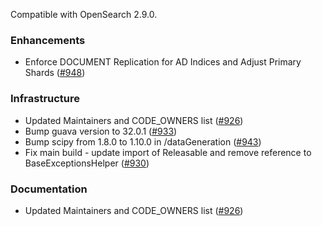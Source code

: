 Compatible with OpenSearch 2.9.0.

### Enhancements

* Enforce DOCUMENT Replication for AD Indices and Adjust Primary Shards ([#948](https://github.com/opensearch-project/anomaly-detection/pull/948))

### Infrastructure

* Updated Maintainers and CODE_OWNERS list ([#926](https://github.com/opensearch-project/anomaly-detection/pull/926))
* Bump guava version to 32.0.1 ([#933](https://github.com/opensearch-project/anomaly-detection/pull/933))
* Bump scipy from 1.8.0 to 1.10.0 in /dataGeneration ([#943](https://github.com/opensearch-project/anomaly-detection/pull/943))
* Fix main build - update import of Releasable and remove reference to BaseExceptionsHelper ([#930](https://github.com/opensearch-project/anomaly-detection/pull/930))

### Documentation

* Updated Maintainers and CODE_OWNERS list ([#926](https://github.com/opensearch-project/anomaly-detection/pull/926))
